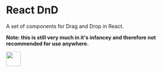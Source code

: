# React DnD

A set of components for Drag and Drop in React.

**Note: this is still very much in it's infancey and therefore not recommended for use anywhere.**

<img src="https://media.giphy.com/media/vFKqnCdLPNOKc/giphy.gif" width="40" height="40" />

